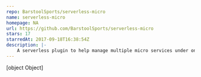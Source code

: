 ```yaml
---
repo: BarstoolSports/serverless-micro
name: serverless-micro
homepage: NA
url: https://github.com/BarstoolSports/serverless-micro
stars: 17
starredAt: 2017-09-18T16:38:54Z
description: |-
    A serverless plugin to help manage multiple micro services under one main service.  
---
```


[object Object]
